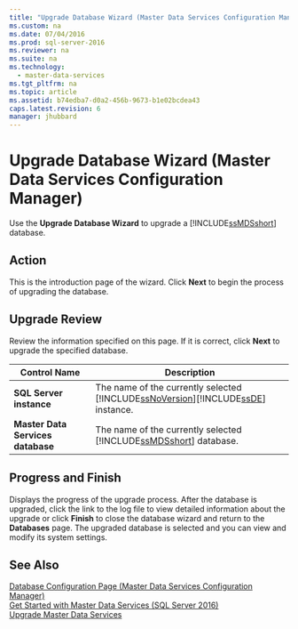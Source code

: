 ```yaml
---
title: "Upgrade Database Wizard (Master Data Services Configuration Manager)"
ms.custom: na
ms.date: 07/04/2016
ms.prod: sql-server-2016
ms.reviewer: na
ms.suite: na
ms.technology: 
  - master-data-services
ms.tgt_pltfrm: na
ms.topic: article
ms.assetid: b74edba7-d0a2-456b-9673-b1e02bcdea43
caps.latest.revision: 6
manager: jhubbard
---
```

# Upgrade Database Wizard (Master Data Services Configuration Manager)
Use the **Upgrade Database Wizard** to upgrade a [!INCLUDE[ssMDSshort](../../Topics/TopicNameContainA/includes/ssMDSshort_md.md)] database.  
  
## Action  
 This is the introduction page of the wizard. Click **Next** to begin the process of upgrading the database.  
  
## Upgrade Review  
 Review the information specified on this page. If it is correct, click **Next** to upgrade the specified database.  
  
|Control Name|Description|  
|------------------|-----------------|  
|**SQL Server instance**|The name of the currently selected [!INCLUDE[ssNoVersion](../../Topics/TopicNameContainA/includes/ssNoVersion_md.md)][!INCLUDE[ssDE](../../Topics/TopicNameContainA/includes/ssDE_md.md)] instance.|  
|**Master Data Services database**|The name of the currently selected [!INCLUDE[ssMDSshort](../../Topics/TopicNameContainA/includes/ssMDSshort_md.md)] database.|  
  
## Progress and Finish  
 Displays the progress of the upgrade process. After the database is upgraded, click the link to the log file to view detailed information about the upgrade or click **Finish** to close the database wizard and return to the **Databases** page. The upgraded database is selected and you can view and modify its system settings.  
  
## See Also  
 [Database Configuration Page (Master Data Services Configuration Manager)](../../Topics/TopicNameNotContainA/Database-Configuration-Page--Master-Data-Services-Configuration-Manager-.md)   
 [Get Started with Master Data Services (SQL Server 2016)](../../Topics/TopicNameNotContainA/Get-Started-with-Master-Data-Services--SQL-Server-2016-.md)   
 [Upgrade Master Data Services](../../Topics/TopicNameNotContainA/Upgrade-Master-Data-Services.md)